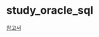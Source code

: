 # study_oracle_sql
[참고서](http://www.kyobobook.co.kr/product/detailViewKor.laf?mallGb=KOR&ejkGb=KOR&barcode=9788966189984)
